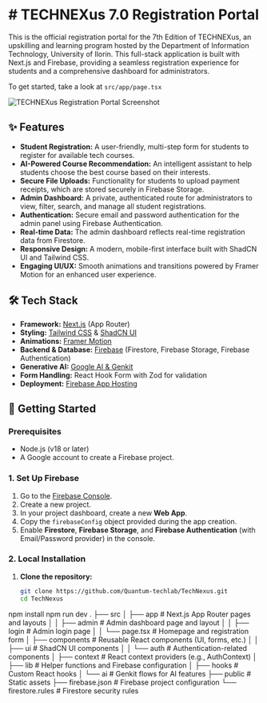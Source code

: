 # # TECHNEXus 7.0 Registration Portal

This is the official registration portal for the 7th Edition of TECHNEXus, an upskilling and learning program hosted by the Department of Information Technology, University of Ilorin. This full-stack application is built with Next.js and Firebase, providing a seamless registration experience for students and a comprehensive dashboard for administrators.

To get started, take a look at `src/app/page.tsx`

![TECHNEXus Registration Portal Screenshot](https://i.imgur.com/example.png) <!-- Replace with an actual screenshot URL -->

## ✨ Features

- **Student Registration:** A user-friendly, multi-step form for students to register for available tech courses.
- **AI-Powered Course Recommendation:** An intelligent assistant to help students choose the best course based on their interests.
- **Secure File Uploads:** Functionality for students to upload payment receipts, which are stored securely in Firebase Storage.
- **Admin Dashboard:** A private, authenticated route for administrators to view, filter, search, and manage all student registrations.
- **Authentication:** Secure email and password authentication for the admin panel using Firebase Authentication.
- **Real-time Data:** The admin dashboard reflects real-time registration data from Firestore.
- **Responsive Design:** A modern, mobile-first interface built with ShadCN UI and Tailwind CSS.
- **Engaging UI/UX:** Smooth animations and transitions powered by Framer Motion for an enhanced user experience.

## 🛠️ Tech Stack

- **Framework:** [Next.js](https://nextjs.org/) (App Router)
- **Styling:** [Tailwind CSS](https://tailwindcss.com/) & [ShadCN UI](https://ui.shadcn.com/)
- **Animations:** [Framer Motion](https://www.framer.com/motion/)
- **Backend & Database:** [Firebase](https://firebase.google.com/) (Firestore, Firebase Storage, Firebase Authentication)
- **Generative AI:** [Google AI & Genkit](https://firebase.google.com/docs/genkit)
- **Form Handling:** React Hook Form with Zod for validation
- **Deployment:** [Firebase App Hosting](https://firebase.google.com/docs/app-hosting)

## 🚀 Getting Started

### Prerequisites

- Node.js (v18 or later)
- A Google account to create a Firebase project.

### 1. Set Up Firebase

1. Go to the [Firebase Console](https://console.firebase.google.com/).
2. Create a new project.
3. In your project dashboard, create a new **Web App**.
4. Copy the `firebaseConfig` object provided during the app creation.
5. Enable **Firestore**, **Firebase Storage**, and **Firebase Authentication** (with Email/Password provider) in the console.

### 2. Local Installation

1. **Clone the repository:**
   ```bash
   git clone https://github.com/Quantum-techlab/TechNexus.git
   cd TechNexus
npm install
npm run dev
.
├── src
│   ├── app                 # Next.js App Router pages and layouts
│   │   ├── admin           # Admin dashboard page and layout
│   │   ├── login           # Admin login page
│   │   └── page.tsx        # Homepage and registration form
│   ├── components          # Reusable React components (UI, forms, etc.)
│   │   ├── ui              # ShadCN UI components
│   │   └── auth            # Authentication-related components
│   ├── context             # React context providers (e.g., AuthContext)
│   ├── lib                 # Helper functions and Firebase configuration
│   ├── hooks               # Custom React hooks
│   └── ai                  # Genkit flows for AI features
├── public                  # Static assets
├── firebase.json           # Firebase project configuration
└── firestore.rules         # Firestore security rules

